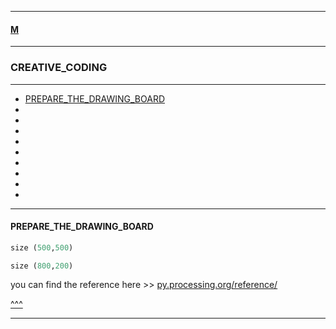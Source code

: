 
---

#### [M](https://github.com/ttltrk/TTT/blob/master/menu.md)

---

### CREATIVE_CODING

---

* [PREPARE_THE_DRAWING_BOARD](#PREPARE_THE_DRAWING_BOARD)
* [](#)
* [](#)
* [](#)
* [](#)
* [](#)
* [](#)
* [](#)
* [](#)
* [](#)

---

#### PREPARE_THE_DRAWING_BOARD

```py
size (500,500)
```

```py
size (800,200)
```

you can find the reference here >> [py.processing.org/reference/](https://py.processing.org/reference/)

[^^^](#CREATIVE_CODING)

---
